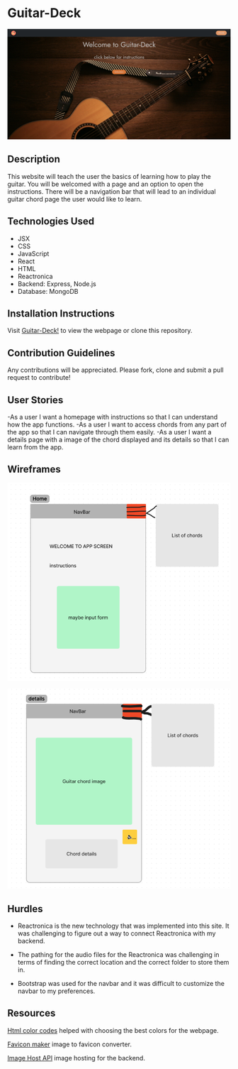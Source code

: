 # Guitar-Deck

![This is an image](/public/images/main-page-p4.png)

## Description

This website will teach the user the basics of learning how to play the guitar. You will be welcomed with a page and an option to open the instructions. There will be a navigation bar that will lead to an individual guitar chord page the user would like to learn.

## Technologies Used

- JSX
- CSS
- JavaScript
- React
- HTML
- Reactronica
- Backend: Express, Node.js
- Database: MongoDB

## Installation Instructions

Visit [Guitar-Deck!](https://guitardeck.netlify.app/) to view the webpage or clone this repository.

## Contribution Guidelines

Any contributions will be appreciated. Please fork, clone and submit a pull request to contribute!

## User Stories

-As a user I want a homepage with instructions so that I can understand how the app functions.
-As a user I want to access chords from any part of the app so that I can navigate through them easily.
-As a user I want a details page with a image of the chord displayed and its details so that I can learn from the app.

## Wireframes

![This is an image](/public/images/wireframes1.png)

![This is an image](/public/images/wireframes2.png)

## Hurdles

- Reactronica is the new technology that was implemented into this site. It was challenging to figure out a way to connect Reactronica with my backend.

- The pathing for the audio files for the Reactronica was challenging in terms of finding the correct location and the correct folder to store them in.

- Bootstrap was used for the navbar and it was difficult to customize the navbar to my preferences.

## Resources

[Html color codes](https://htmlcolorcodes.com/) helped with choosing the best colors for the webpage.

[Favicon maker](https://www.favicon.cc/?) image to favicon converter.

[Image Host API](https://postimg.cc/gallery/sDftCsN/e3697dca) image hosting for the backend.

